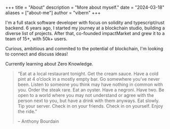 +++
title = "About"
description = "More about myself."
date = "2024-03-18"
aliases = ["about-me"]
author = "vibern"
+++

I'm a full stack software developer with focus on solidity and typescript/rust backend. 6 years ago, I started my journey at a blockchain studio, building a diverse list of projects. After that, co-founded impactMarket and grew it to a team of 15+, with 50k+ users.

Curious, ambitious and commited to the potential of blockchain, I'm looking to connect and discuss ideas!

Currently learning about Zero Knowledge.


> “Eat at a local restaurant tonight. Get the cream sauce. Have a cold pint at 4 o’clock in a mostly empty bar. Go somewhere you’ve never been. Listen to someone you think may have nothing in common with you. Order the steak rare. Eat an oyster. Have a negroni. Have two. Be open to a world where you may not understand or agree with the person next to you, but have a drink with them anyways. Eat slowly. Tip your server. Check in on your friends. Check in on yourself. Enjoy the ride.”
>
> – Anthony Bourdain